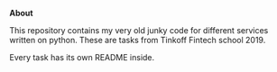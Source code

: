 **About**

This repository contains my very old junky code for different services written on python.
These are tasks from Tinkoff Fintech school 2019.

Every task has its own README inside.
